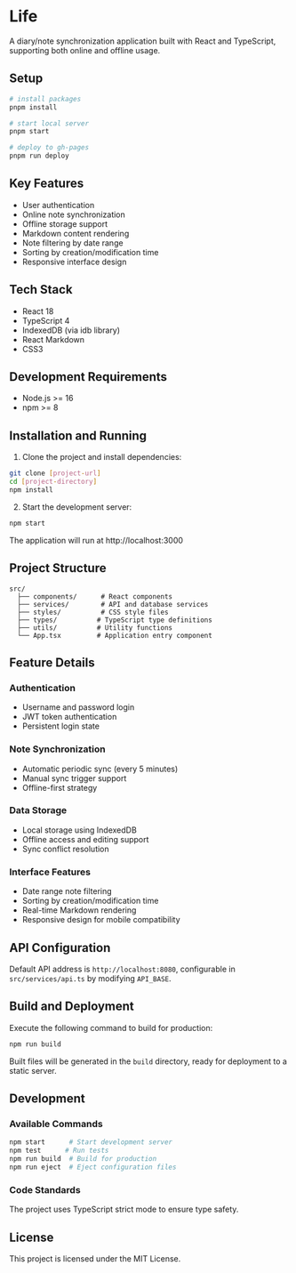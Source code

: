 # Life 

A diary/note synchronization application built with React and TypeScript, supporting both online and offline usage.

## Setup

```bash
# install packages
pnpm install

# start local server
pnpm start

# deploy to gh-pages
pnpm run deploy
```

## Key Features

- User authentication
- Online note synchronization
- Offline storage support
- Markdown content rendering
- Note filtering by date range
- Sorting by creation/modification time
- Responsive interface design

## Tech Stack

- React 18
- TypeScript 4
- IndexedDB (via idb library)
- React Markdown
- CSS3

## Development Requirements

- Node.js >= 16
- npm >= 8

## Installation and Running

1. Clone the project and install dependencies:

```bash
git clone [project-url]
cd [project-directory]
npm install
```

2. Start the development server:

```bash
npm start
```

The application will run at http://localhost:3000

## Project Structure

```
src/
  ├── components/      # React components
  ├── services/        # API and database services
  ├── styles/          # CSS style files
  ├── types/          # TypeScript type definitions
  ├── utils/          # Utility functions
  └── App.tsx         # Application entry component
```

## Feature Details

### Authentication
- Username and password login
- JWT token authentication
- Persistent login state

### Note Synchronization
- Automatic periodic sync (every 5 minutes)
- Manual sync trigger support
- Offline-first strategy

### Data Storage
- Local storage using IndexedDB
- Offline access and editing support
- Sync conflict resolution

### Interface Features
- Date range note filtering
- Sorting by creation/modification time
- Real-time Markdown rendering
- Responsive design for mobile compatibility

## API Configuration

Default API address is `http://localhost:8080`, configurable in `src/services/api.ts` by modifying `API_BASE`.

## Build and Deployment

Execute the following command to build for production:

```bash
npm run build
```

Built files will be generated in the `build` directory, ready for deployment to a static server.

## Development

### Available Commands

```bash
npm start      # Start development server
npm test      # Run tests
npm run build  # Build for production
npm run eject  # Eject configuration files
```

### Code Standards

The project uses TypeScript strict mode to ensure type safety.

## License

This project is licensed under the MIT License.
